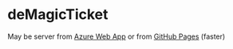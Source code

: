 # deMagicTicket
May be server from [Azure Web App](https://demagicticket.azurewebsites.net/dist/index.html?faceId=fd2ab374-5b38-4f8c-872c-31e532092d98) or from [GitHub Pages](https://tel-aviv.github.io/deMagicTicket/dist/index.html?faceId=fd2ab374-5b38-4f8c-872c-31e532092d98) (faster)
